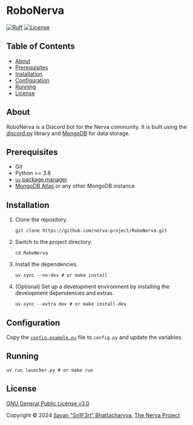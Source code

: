 # RoboNerva

[![Ruff](https://github.com/nerva-project/RoboNerva/actions/workflows/ruff.yml/badge.svg)](https://github.com/nerva-project/RoboNerva/actions/workflows/ruff.yml)
[![License](https://img.shields.io/github/license/nerva-project/RoboNerva)](LICENSE)

## Table of Contents

- [About](#about)
- [Prerequisites](#prerequisites)
- [Installation](#installation)
- [Configuration](#configuration)
- [Running](#running)
- [License](#license)

## About

RoboNerva is a Discord bot for the Nerva community. It is built using
the [discord.py](https://pypi.org/project/discord.py/) library and [MongoDB](https://www.mongodb.com/) for data storage.

## Prerequisites

- Git
- Python >= 3.8
- [`uv` package manager](https://docs.astral.sh/uv/getting-started/installation/)
- [MongoDB Atlas](https://www.mongodb.com/products/platform/atlas-database) or any other MongoDB instance

## Installation

1. Clone the repository.

   ```shell
   git clone https://github.com/nerva-project/RoboNerva.git
   ```

2. Switch to the project directory.

   ```shell
   cd RoboNerva
   ```

3. Install the dependencies.

   ```shell
   uv sync --no-dev # or make install
   ```

4. (Optional) Set up a development environment by installing the development dependencies and extras.

   ```shell
   uv sync --extra dev # or make install-dev
   ```

## Configuration

Copy the [`config.example.py`](config.example.py) file to `config.py` and update the variables.

## Running

```shell
uv run launcher.py # or make run
```

## License

[GNU General Public License v3.0](LICENSE)

Copyright &copy; 2024 [Sayan "Sn1F3rt" Bhattacharyya](https://sn1f3rt.dev), [The Nerva Project](https://nerva.one)
